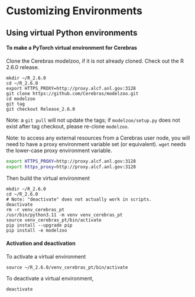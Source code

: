 # Customizing Environments

## Using virtual Python environments

#### To make a PyTorch virtual environment for Cerebras

Clone the Cerebras modelzoo, if it is not already cloned. Check out the R 2.6.0 release.

```console
mkdir ~/R_2.6.0
cd ~/R_2.6.0
export HTTPS_PROXY=http://proxy.alcf.anl.gov:3128
git clone https://github.com/Cerebras/modelzoo.git
cd modelzoo
git tag
git checkout Release_2.6.0
```
Note: a `git pull` will not update the tags; if `modelzoo/setup.py` does not exist after tag checkout, please re-clone `modelzoo`.

Note: to access any external resources from a Cerebras user node, you will need to have a proxy environment variable set (or equivalent). `wget` needs the lower-case proxy environment variable.
```bash
export HTTPS_PROXY=http://proxy.alcf.anl.gov:3128
export https_proxy=http://proxy.alcf.anl.gov:3128
```

Then build the virtual environment

```console
mkdir ~/R_2.6.0
cd ~/R_2.6.0
# Note: "deactivate" does not actually work in scripts.
deactivate
rm -r venv_cerebras_pt
/usr/bin/python3.11 -m venv venv_cerebras_pt
source venv_cerebras_pt/bin/activate
pip install --upgrade pip
pip install -e modelzoo
```

<!--- No longer any TensorFlow wheel
#### To make a TensorFlow virtual environment for Cerebras
--->

#### Activation and deactivation

To activate a virtual environment

```console
source ~/R_2.6.0/venv_cerebras_pt/bin/activate
```

To deactivate a virtual environment,

```console
deactivate
```
